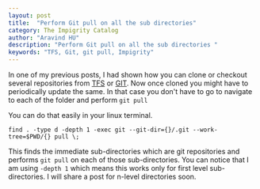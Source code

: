 ```yaml
---
layout: post
title:  "Perform Git pull on all the sub directories"
category: The Impigrity Catalog
author: "Aravind HU"
description: "Perform Git pull on all the sub directories "
keywords: "TFS, Git, git pull, Impigrity"
---
```


In one of my previous posts, I had shown how you can clone or checkout several repositories from [TFS](impigrity/2020/08/08/clone-all-repositories-in-a-TFS-region.html) or [GIT](impigrity/2020/07/05/clone-all-repositories-in-an-Github-organization.html).
Now once cloned you might have to periodically update the same. In that case you don't have to go to navigate to each of the folder and perform ```git pull```

You can do that easily in your linux terminal.

```
find . -type d -depth 1 -exec git --git-dir={}/.git --work-tree=$PWD/{} pull \;
```

This finds the immediate sub-directories which are git repositories and performs ```git pull``` on each of those sub-directories.
You can notice that I am using ```-depth 1``` which means this works only for first level sub-directories. I will share a post for n-level directories soon.

